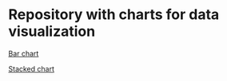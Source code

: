 # Repository with charts for data visualization 

 [Bar chart](https://diodz.github.io/data-viz/hw4_bar/index.html)
 
 [Stacked chart](https://diodz.github.io/data-viz/hw4_stacked/index.html)
 

